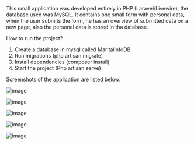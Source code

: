 This small application was developed entirely in PHP (Laravel/Livewire), the database used was MySQL.
It contains one small form with personal data, when the user submits the form, he has an overview of submitted data on a new page,
also the personal data is stored in tha database.


How to run the project?
1. Create a database in mysql called MaritalInfoDB
2. Run migrations (php artisan migrate)
3. Install dependencies (composer install)
4. Start the project (Php artisan serve)

Screenshots of the application are listed below:

![image](https://github.com/admir-ljevo/LaravelForm/assets/82807221/80434646-4a35-4e65-8b11-d216b22b7ab2)

![image](https://github.com/admir-ljevo/LaravelForm/assets/82807221/540aa76c-5427-474c-8ba2-b62027ac01ac)


![image](https://github.com/admir-ljevo/LaravelForm/assets/82807221/4d9a8cc9-83fc-4638-b038-fd8c984a962c)

![image](https://github.com/admir-ljevo/LaravelForm/assets/82807221/5faf5756-c753-40d7-a6d7-bd38c719b44e)

![image](https://github.com/admir-ljevo/LaravelForm/assets/82807221/5d594dff-5eb8-4333-b051-1fabd5d46c78)


